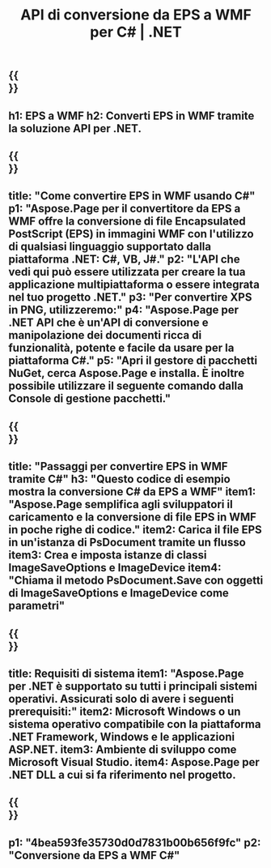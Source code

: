 ﻿---
translation: true
template: /_templates/_conversion-child-net.md
title: API di conversione da EPS a WMF per C# |  .NET
url: /net/conversion/eps-to-wmf/
description: Codice di esempio per la conversione C# da EPS a WMF. Utilizzare il codice di esempio API per la conversione di file EPS batch in WMF all'interno di VB.NET, Asp.NET o qualsiasi applicazione basata su .NET.
informat: EPS
outformat: WMF
otherformats: XPS PS
---

{{<section banner>}}
---
h1: EPS a WMF
h2: Converti EPS in WMF tramite la soluzione API per .NET.
---

{{<section overview>}}
---
title: "Come convertire EPS in WMF usando C#"
p1: "Aspose.Page per il convertitore da EPS a WMF offre la conversione di file Encapsulated PostScript (EPS) in immagini WMF con l'utilizzo di qualsiasi linguaggio supportato dalla piattaforma .NET: C#, VB, J#."
p2: "L'API che vedi qui può essere utilizzata per creare la tua applicazione multipiattaforma o essere integrata nel tuo progetto .NET."
p3: "Per convertire XPS in PNG, utilizzeremo:"
p4: "Aspose.Page per .NET API che è un'API di conversione e manipolazione dei documenti ricca di funzionalità, potente e facile da usare per la piattaforma C#."
p5: "Apri il gestore di pacchetti NuGet, cerca Aspose.Page e installa. È inoltre possibile utilizzare il seguente comando dalla Console di gestione pacchetti."
---

{{<section feature1>}}
---
title: "Passaggi per convertire EPS in WMF tramite C#"
h3: "Questo codice di esempio mostra la conversione C# da EPS a WMF"
item1: "Aspose.Page semplifica agli sviluppatori il caricamento e la conversione di file EPS in WMF in poche righe di codice."
item2: Carica il file EPS in un'istanza di PsDocument tramite un flusso
item3: Crea e imposta istanze di classi ImageSaveOptions e ImageDevice
item4: "Chiama il metodo PsDocument.Save con oggetti di ImageSaveOptions e ImageDevice come parametri"
---

{{<section feature2>}}
---
title: Requisiti di sistema
item1: "Aspose.Page per .NET è supportato su tutti i principali sistemi operativi. Assicurati solo di avere i seguenti prerequisiti:"
item2: Microsoft Windows o un sistema operativo compatibile con la piattaforma .NET Framework, Windows e le applicazioni ASP.NET.
item3: Ambiente di sviluppo come Microsoft Visual Studio.
item4: Aspose.Page per .NET DLL a cui si fa riferimento nel progetto.
---

{{<section gist>}}
---
p1: "4bea593fe35730d0d7831b00b656f9fc"
p2: "Conversione da EPS a WMF C#"
---
